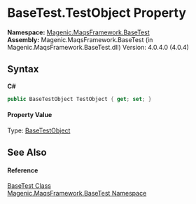 # BaseTest.TestObject Property 
 

**Namespace:**&nbsp;<a href="MAQS_4/BaseTest_AUTOGENERATED/Magenic-MaqsFramework-BaseTest_Namespace">Magenic.MaqsFramework.BaseTest</a><br />**Assembly:**&nbsp;Magenic.MaqsFramework.BaseTest (in Magenic.MaqsFramework.BaseTest.dll) Version: 4.0.4.0 (4.0.4)

## Syntax

**C#**<br />
``` C#
public BaseTestObject TestObject { get; set; }
```


#### Property Value
Type: <a href="MAQS_4/BaseTest_AUTOGENERATED/BaseTestObject_Class">BaseTestObject</a>

## See Also


#### Reference
<a href="MAQS_4/BaseTest_AUTOGENERATED/BaseTest_Class">BaseTest Class</a><br /><a href="MAQS_4/BaseTest_AUTOGENERATED/Magenic-MaqsFramework-BaseTest_Namespace">Magenic.MaqsFramework.BaseTest Namespace</a><br />